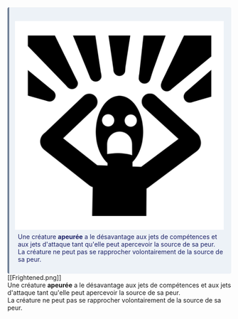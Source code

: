 <div class="warning" style='background-color:#EDF2F7; color:#1A2067; border-left: solid #718096 4px; border-radius: 4px;'>
<p style='padding:0.7em; margin-left:0.7em; display: inline-block;'>
<img src="Illustrations/Conditions/Frightened.png" style="zoom:70%;  float:right; padding:0.7em"/>
Une créature <b>apeurée</b> a le désavantage aux jets de compétences et aux jets d'attaque tant qu'elle peut apercevoir la source de sa peur.<br>
La créature ne peut pas se rapprocher volontairement de la source de sa peur.<br>
</p>
</div>


<aside>[[Frightened.png]]</aside>
Une créature <b>apeurée</b> a le désavantage aux jets de compétences et aux jets d'attaque tant qu'elle peut apercevoir la source de sa peur.<br>
La créature ne peut pas se rapprocher volontairement de la source de sa peur.<br>
